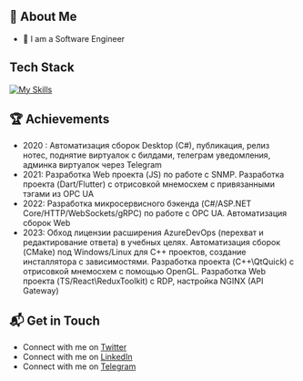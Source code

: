 
## 🚀 About Me

- 🔭 I am a Software Engineer

## Tech Stack
[![My Skills](https://skillicons.dev/icons?i=git,py,powershell,cs,dotnet,ts,react,redux,nodejs,postman,nginx,flutter,cpp,cmake,bash,linux,gitlab,docker)](https://skillicons.dev)

 ## 🏆 Achievements

- 2020 : Автоматизация сборок Desktop (C#), публикация, релиз нотес, поднятие виртуалок с билдами, телеграм уведомления, админка виртуалок через Telegram
- 2021: Разработка Web проекта (JS) по работе с SNMP. Разработка проекта (Dart/Flutter) с отрисовкой мнемосхем с привязанными тэгами из OPC UA
- 2022: Разработка микросервисного бэкенда (C#/ASP.NET Core/HTTP/WebSockets/gRPC) по работе с OPC UA. Автоматизация сборок Web
- 2023: Обход лицензии расширения AzureDevOps (перехват и редактирование ответа) в учебных целях. Автоматизация сборок (CMake) под Windows/Linux для C++ проектов, создание инсталлятора с зависимостями. Разработка проекта (C++\QtQuick) с отрисовкой мнемосхем c помощью OpenGL. Разработка Web проекта (TS/React\ReduxToolkit) с RDP, настройка NGINX (API Gateway)

## 📬 Get in Touch

- Connect with me on [Twitter](https://twitter.com/khismatullin_ai)
- Connect with me on [LinkedIn](https://linkedin.com/in/almir-khismatullin-a58955a4)
- Connect with me on [Telegram](https://t.me/khismatullin_almir) 
